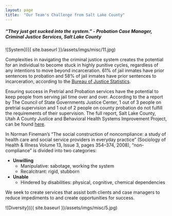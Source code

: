 ```yaml
---
layout: page
title:  "Our Team's Challenge from Salt Lake County"
---
```


##### *“They just get sucked into the system.” - Probation Case Manager, Criminal Justice Services, Salt Lake County*

![System]({{ site.baseurl }}/assets/imgs/misc/11.jpg)

Complexities in navigating the criminal justice system creates the potential for an individual to become stuck in highly punitive cycles, regardless of any intentions to move beyond incarceration. 61% of jail inmates have prior sentences to probation and 58% of jail inmates have prior sentences to incarceration, according to the [Bureau of Justice Statistics](http://www.bjs.gov/index.cfm?ty=dcdetail&iid=274).

Ensuring success in Pretrial and Probation services have the potential to keep people from serving jail time over and over. According to the a report by The Council of State Governments Justice Center, 1 out of 3 people on pretrial supervision and 1 out of 2 people on county probation do not fulfill the requirements of their supervision. 
The full report, Salt Lake County, Utah A County Justice and Behavioral Health Systems Improvement Project, can be found [here](https://csgjusticecenter.org/wp-content/uploads/2015/09/SaltLakeCountyReport.pdf).

In Norman Fineman’s “The social construction of noncompliance: a study of health care and social service providers in everyday practice” (Sociology of Health & Illness Volume 13, Issue 3, pages 354–374, 2008), “non-compliance” is divided into two categories:

- **Unwilling** 
	- Manipulative: sabotage, working the system
	- Recalcitrant: rigid, stubborn
- **Unable**
	- Hindered by disabilities: physical, cognitive, chemical dependencies

We seek to create services that assist both clients and case managers to reduce impediments to and create opportunities for success.

![Diversity]({{ site.baseurl }}/assets/imgs/misc/5.jpg)